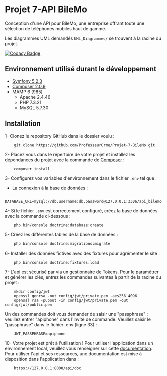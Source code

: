 # Projet 7-API BileMo

Conception d'une API pour BileMo, une entreprise offrant toute une sélection de téléphones mobiles haut de gamme.

Les diagrammes UML demandés `UML_Diagrammes/` se trouvent à la racine du projet.

[![Codacy Badge](https://app.codacy.com/project/badge/Grade/c765c067cd1a4df7823062a519fe3e4e)](https://www.codacy.com/gh/ProfesseurOrme/Snow_Tricks/dashboard?utm_source=github.com&amp;utm_medium=referral&amp;utm_content=ProfesseurOrme/Snow_Tricks&amp;utm_campaign=Badge_Grade)

## Environnement utilisé durant le développement
* [Symfony 5.2.3](https://symfony.com/doc/current/setup.html) 
* [Composer 2.0.9](https://getcomposer.org/doc/00-intro.md)
* MAMP 6 (985)
    * Apache 2.4.46
    * PHP 7.3.21
    * MySQL 5.7.30

## Installation
1- Clonez le repository GitHub dans le dossier voulu :
```
    git clone https://github.com/ProfesseurOrme/Projet-7-BileMo.git
```

2- Placez vous dans le répertoire de votre projet et installez les dépendances du projet avec la commande de [Composer](https://getcomposer.org/doc/00-intro.md) :
```
    composer install
```

3- Configurez vos variables d'environnement dans le fichier `.env` tel que :

* La connexion à la base de données  :
```
    DATABASE_URL=mysql://db.username:db.password@127.0.0.1:3306/api_bilemo
```

4- Si le fichier `.env` est correctement configuré, créez la base de données avec la commande ci-dessous :
```
    php bin/console doctrine:database:create
```
5- Créez les différentes tables de la base de données :
```
    php bin/console doctrine:migrations:migrate
```
6- Installer des données fictives avec des fixtures pour agrémenter le site :
```
    php bin/console doctrine:fixtures:load
```
7- L'api est sécurisé par via un gestionnaire de Tokens. Pour le paramétrer et générer les clés, entrez les commandes 
suivantes à partir 
de la racine du projet :
```
    mkdir config/jwt
    openssl genrsa -out config/jwt/private.pem -aes256 4096
    openssl rsa -pubout -in config/jwt/private.pem -out config/jwt/public.pem
```
Un des commandes doit vous demander de saisir une "passphrase" : veuillez entrer "apiphone" dans l'invite de 
commande. Veuillez saisir le "passphrase" dans le fichier .env (ligne 33) :
```
    JWT_PASSPHRASE=apiphone
```

10- Votre projet est prêt à l'utilisation ! Pour utiliser l'application dans un environnement local, veuillez vous
 renseigner sur cette
 [documentation](https://symfony.com/doc/current/setup.html#running-symfony-applications).
Pour utiliser l'api et ses ressources, une documentation est mise à disposition dans l'application dans :
```
    https://127.0.0.1:8000/api/doc
```